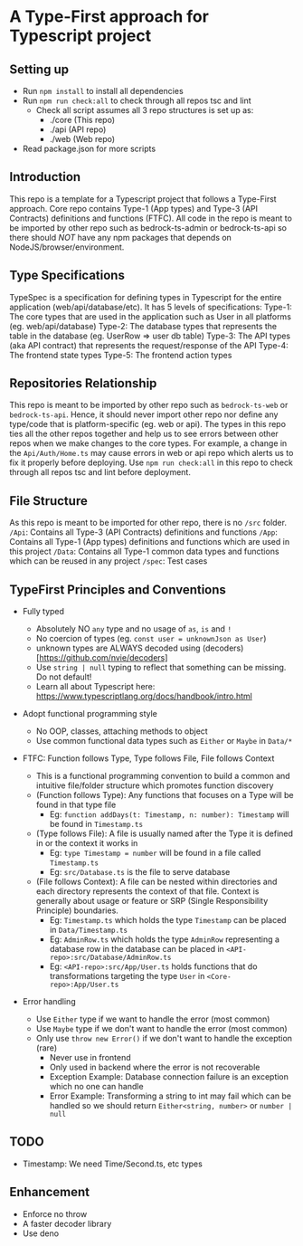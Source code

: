 # A Type-First approach for Typescript project

## Setting up
- Run `npm install` to install all dependencies
- Run `npm run check:all` to check through all repos tsc and lint
  - Check all script assumes all 3 repo structures is set up as:
    - ./core (This repo)
    - ./api (API repo)
    - ./web (Web repo)
- Read package.json for more scripts

## Introduction
This repo is a template for a Typescript project that follows a Type-First approach.
Core repo contains Type-1 (App types) and Type-3 (API Contracts) definitions and functions (FTFC).
All code in the repo is meant to be imported by other repo such as bedrock-ts-admin or bedrock-ts-api
so there should *NOT* have any npm packages that depends on NodeJS/browser/environment.

## Type Specifications
TypeSpec is a specification for defining types in Typescript for the entire application (web/api/database/etc).
It has 5 levels of specifications:
Type-1: The core types that are used in the application such as User in all platforms (eg. web/api/database)
Type-2: The database types that represents the table in the database (eg. UserRow => user db table)
Type-3: The API types (aka API contract) that represents the request/response of the API 
Type-4: The frontend state types
Type-5: The frontend action types

## Repositories Relationship
This repo is meant to be imported by other repo such as `bedrock-ts-web` or `bedrock-ts-api`.
Hence, it should never import other repo nor define any type/code that is platform-specific (eg. web or api).
The types in this repo ties all the other repos together and help us to see errors between other repos
when we make changes to the core types.
For example, a change in the `Api/Auth/Home.ts` may cause errors in web or api repo
which alerts us to fix it properly before deploying.
Use `npm run check:all` in this repo to check through all repos tsc and lint before deployment.

## File Structure
As this repo is meant to be imported for other repo, there is no `/src` folder.
`/Api`: Contains all Type-3 (API Contracts) definitions and functions
`/App`: Contains all Type-1 (App types) definitions and functions which are used in this project
`/Data`: Contains all Type-1 common data types and functions which can be reused in any project
`/spec`: Test cases

## TypeFirst Principles and Conventions
- Fully typed 
  - Absolutely NO `any` type and no usage of `as`, `is` and `!` 
  - No coercion of types (eg. `const user = unknownJson as User`)
  - unknown types are ALWAYS decoded using (decoders)[https://github.com/nvie/decoders]
  - Use `string | null` typing to reflect that something can be missing. Do not default!
  - Learn all about Typescript here: https://www.typescriptlang.org/docs/handbook/intro.html

- Adopt functional programming style 
  - No OOP, classes, attaching methods to object
  - Use common functional data types such as `Either` or `Maybe` in `Data/*`

- FTFC: Function follows Type, Type follows File, File follows Context
  - This is a functional programming convention to build a common and intuitive file/folder structure which promotes function discovery
  - (Function follows Type): Any functions that focuses on a Type will be found in that type file
    - Eg: `function addDays(t: Timestamp, n: number): Timestamp` will be found in `Timestamp.ts`
  - (Type follows File): A file is usually named after the Type it is defined in or the context it works in
    - Eg: `type Timestamp = number` will be found in a file called `Timestamp.ts`
    - Eg: `src/Database.ts` is the file to serve database
  - (File follows Context): A file can be nested within directories and each directory represents the context of that file.
    Context is generally about usage or feature or SRP (Single Responsibility Principle) boundaries.
    - Eg: `Timestamp.ts` which holds the type `Timestamp` can be placed in `Data/Timestamp.ts`
    - Eg: `AdminRow.ts` which holds the type `AdminRow` representing a database row in the database can be placed in `<API-repo>:src/Database/AdminRow.ts`
    - Eg: `<API-repo>:src/App/User.ts` holds functions that do transformations targeting the type `User` in `<Core-repo>:App/User.ts`

- Error handling
  - Use `Either` type if we want to handle the error (most common)
  - Use `Maybe` type if we don't want to handle the error (most common)
  - Only use `throw new Error()` if we don't want to handle the exception (rare)
    - Never use in frontend
    - Only used in backend where the error is not recoverable
    - Exception Example: Database connection failure is an exception which no one can handle
    - Error Example: Transforming a string to int may fail which can be handled 
      so we should return `Either<string, number>` or `number | null`

## TODO
- Timestamp: We need Time/Second.ts, etc types

## Enhancement
- Enforce no throw
- A faster decoder library
- Use deno
